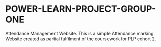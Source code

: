 # POWER-LEARN-PROJECT-GROUP-ONE
Attendance Management Website. 
This is a simple Attendance marking Website created as partial fulfilment of the coursework for PLP cohort 2.

